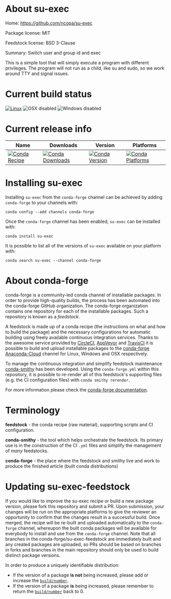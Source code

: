 About su-exec
=============

Home: https://github.com/ncopa/su-exec

Package license: MIT

Feedstock license: BSD 3-Clause

Summary: Switch user and group id and exec

This is a simple tool that will simply execute a program with different
privileges. The program will not run as a child, like su and sudo, so we
work around TTY and signal issues.


Current build status
====================

[![Linux](https://img.shields.io/circleci/project/github/conda-forge/su-exec-feedstock/master.svg?label=Linux)](https://circleci.com/gh/conda-forge/su-exec-feedstock)
![OSX disabled](https://img.shields.io/badge/OSX-disabled-lightgrey.svg)
![Windows disabled](https://img.shields.io/badge/Windows-disabled-lightgrey.svg)

Current release info
====================

| Name | Downloads | Version | Platforms |
| --- | --- | --- | --- |
| [![Conda Recipe](https://img.shields.io/badge/recipe-su--exec-green.svg)](https://anaconda.org/conda-forge/su-exec) | [![Conda Downloads](https://img.shields.io/conda/dn/conda-forge/su-exec.svg)](https://anaconda.org/conda-forge/su-exec) | [![Conda Version](https://img.shields.io/conda/vn/conda-forge/su-exec.svg)](https://anaconda.org/conda-forge/su-exec) | [![Conda Platforms](https://img.shields.io/conda/pn/conda-forge/su-exec.svg)](https://anaconda.org/conda-forge/su-exec) |

Installing su-exec
==================

Installing `su-exec` from the `conda-forge` channel can be achieved by adding `conda-forge` to your channels with:

```
conda config --add channels conda-forge
```

Once the `conda-forge` channel has been enabled, `su-exec` can be installed with:

```
conda install su-exec
```

It is possible to list all of the versions of `su-exec` available on your platform with:

```
conda search su-exec --channel conda-forge
```


About conda-forge
=================

conda-forge is a community-led conda channel of installable packages.
In order to provide high-quality builds, the process has been automated into the
conda-forge GitHub organization. The conda-forge organization contains one repository
for each of the installable packages. Such a repository is known as a *feedstock*.

A feedstock is made up of a conda recipe (the instructions on what and how to build
the package) and the necessary configurations for automatic building using freely
available continuous integration services. Thanks to the awesome service provided by
[CircleCI](https://circleci.com/), [AppVeyor](http://www.appveyor.com/)
and [TravisCI](https://travis-ci.org/) it is possible to build and upload installable
packages to the [conda-forge](https://anaconda.org/conda-forge)
[Anaconda-Cloud](http://docs.anaconda.org/) channel for Linux, Windows and OSX respectively.

To manage the continuous integration and simplify feedstock maintenance
[conda-smithy](http://github.com/conda-forge/conda-smithy) has been developed.
Using the ``conda-forge.yml`` within this repository, it is possible to re-render all of
this feedstock's supporting files (e.g. the CI configuration files) with ``conda smithy rerender``.

For more information please check the [conda-forge documentation](https://conda-forge.org/docs/).

Terminology
===========

**feedstock** - the conda recipe (raw material), supporting scripts and CI configuration.

**conda-smithy** - the tool which helps orchestrate the feedstock.
                   Its primary use is in the construction of the CI ``.yml`` files
                   and simplify the management of *many* feedstocks.

**conda-forge** - the place where the feedstock and smithy live and work to
                  produce the finished article (built conda distributions)


Updating su-exec-feedstock
==========================

If you would like to improve the su-exec recipe or build a new
package version, please fork this repository and submit a PR. Upon submission,
your changes will be run on the appropriate platforms to give the reviewer an
opportunity to confirm that the changes result in a successful build. Once
merged, the recipe will be re-built and uploaded automatically to the
`conda-forge` channel, whereupon the built conda packages will be available for
everybody to install and use from the `conda-forge` channel.
Note that all branches in the conda-forge/su-exec-feedstock are
immediately built and any created packages are uploaded, so PRs should be based
on branches in forks and branches in the main repository should only be used to
build distinct package versions.

In order to produce a uniquely identifiable distribution:
 * If the version of a package **is not** being increased, please add or increase
   the [``build/number``](http://conda.pydata.org/docs/building/meta-yaml.html#build-number-and-string).
 * If the version of a package **is** being increased, please remember to return
   the [``build/number``](http://conda.pydata.org/docs/building/meta-yaml.html#build-number-and-string)
   back to 0.